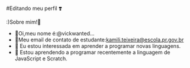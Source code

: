 #Editando meu perfil ❣️

:)Sobre mim!💜

- 💞Oi,meu nome é:@vickwanted...
- 💌Meu email de contato de estudante:kamili.teixeira@escola.pr.gov.br
- 👀 Eu estou interessada em aprender a programar novas  linguagens.
- 🌱 Estou aprendendo a programar recentemente a linguagem de JavaScript e Scratch.
